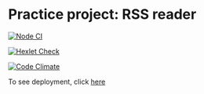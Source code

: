 # Practice project: RSS reader

[![Node CI](https://github.com/afreakanist/frontend-project-lvl3/actions/workflows/main.yml/badge.svg)](https://github.com/afreakanist/frontend-project-lvl3/actions/workflows/main.yml)

[![Hexlet Check](https://github.com/afreakanist/frontend-project-lvl3/actions/workflows/hexlet-check.yml/badge.svg)](https://github.com/afreakanist/frontend-project-lvl3/actions/workflows/hexlet-check.yml)

[![Code Climate](https://codeclimate.com/github/afreakanist/frontend-project-lvl3.png)](https://codeclimate.com/github/afreakanist/frontend-project-lvl3)

To see deployment, click [here](https://rss-reader-afreakanist.vercel.app/)